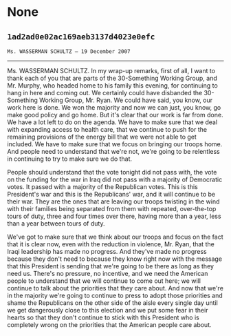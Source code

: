 # None
## `1ad2ad0e02ac169aeb3137d4023e0efc`
`Ms. WASSERMAN SCHULTZ — 19 December 2007`

---


Ms. WASSERMAN SCHULTZ. In my wrap-up remarks, first of all, I want to 
thank each of you that are parts of the 30-Something Working Group, and 
Mr. Murphy, who headed home to his family this evening, for continuing 
to hang in here and coming out. We certainly could have disbanded the 
30-Something Working Group, Mr. Ryan. We could have said, you know, our 
work here is done. We won the majority and now we can just, you know, 
go make good policy and go home. But it's clear that our work is far 
from done. We have a lot left to do on the agenda. We have to make sure 
that we deal with expanding access to health care, that we continue to 
push for the remaining provisions of the energy bill that we were not 
able to get included. We have to make sure that we focus on bringing 
our troops home. And people need to understand that we're not, we're 
going to be relentless in continuing to try to make sure we do that.

People should understand that the vote tonight did not pass with, the 
vote on the funding for the war in Iraq did not pass with a majority of 
Democratic votes. It passed with a majority of the Republican votes. 
This is this President's war and this is the Republicans' war, and it 
will continue to be their war. They are the ones that are leaving our 
troops twisting in the wind with their families being separated from 
them with repeated, over-the-top tours of duty, three and four times 
over there, having more than a year, less than a year between tours of 
duty.

We've got to make sure that we think about our troops and focus on 
the fact that it is clear now, even with the reduction in violence, Mr. 
Ryan, that the Iraqi leadership has made no progress. And they've made 
no progress because they don't need to because they know right now with 
the message that this President is sending that we're going to be there 
as long as they need us. There's no pressure, no incentive, and we need 
the American people to understand that we will continue to come out 
here; we will continue to talk about the priorities that they care 
about. And now that we're in the majority we're going to continue to 
press to adopt those priorities and shame the Republicans on the other 
side of the aisle every single day until we get dangerously close to 
this election and we put some fear in their hearts so that they don't 
continue to stick with this President who is completely wrong on the 
priorities that the American people care about.